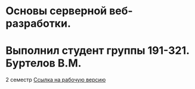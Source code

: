 # Основы серверной веб-разработки.
# Выполнил студент группы 191-321. Буртелов В.М.


2 семестр
[Ссылка на рабочую версию](http://phplab8.std-1887.ist.mospolytech.ru/)
